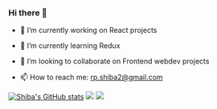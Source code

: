 ### Hi there 👋





- 🔭 I’m currently working on React projects
- 🌱 I’m currently learning Redux
- 👯 I’m looking to collaborate on Frontend webdev projects


- 📫 How to reach me: rp.shiba2@gmail.com



[![Shiba's GitHub stats](https://github-readme-stats.vercel.app/api?username=Shiba9999)](https://github.com/Shiba9999/github-readme-stats)
![](https://github.com/Shiba9999/github-stats/blob/master/generated/languages.svg)
![](https://github.com/Shiba9999/github-stats/blob/master/generated/overview.svg)



